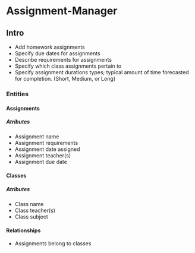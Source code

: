 # Assignment-Manager
## Intro
* Add homework assignments
* Specify due dates for assignments
* Describe requirements for assignments
* Specify which class assignments pertain to
* Specify assignment durations types; typical amount of time forecasted for completion. (Short, Medium, or Long)

### Entities

#### Assignments

##### Atributes
* Assignment name
* Assignment requirements
* Assignment date assigned
* Assignment teacher(s)
* Assignment due date

#### Classes

##### Atributes
* Class name
* Class teacher(s)
* Class subject



#### Relationships
* Assignments belong to classes
